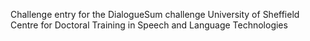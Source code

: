 Challenge entry for the DialogueSum challenge
University of Sheffield Centre for Doctoral Training in Speech and Language Technologies

